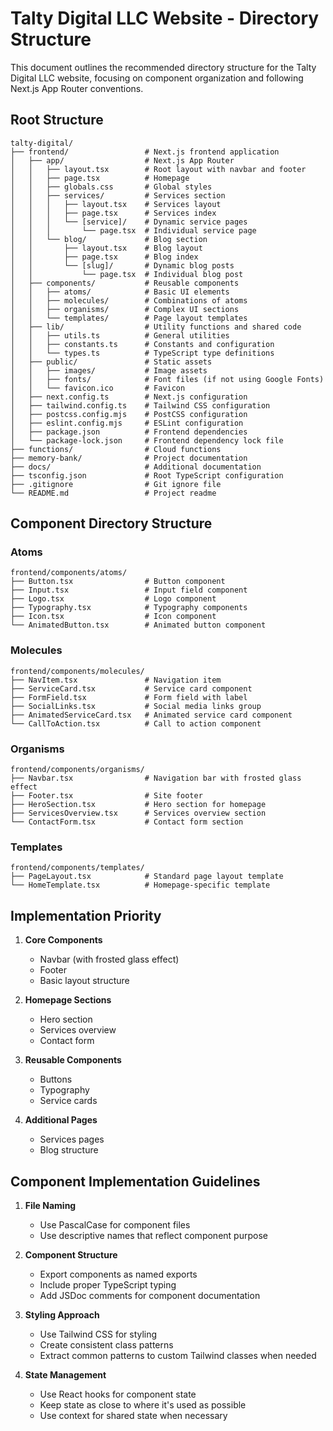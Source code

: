 # Talty Digital LLC Website - Directory Structure

This document outlines the recommended directory structure for the Talty Digital LLC website, focusing on component organization and following Next.js App Router conventions.

## Root Structure

```
talty-digital/
├── frontend/                 # Next.js frontend application
│   ├── app/                  # Next.js App Router
│   │   ├── layout.tsx        # Root layout with navbar and footer
│   │   ├── page.tsx          # Homepage
│   │   ├── globals.css       # Global styles
│   │   ├── services/         # Services section
│   │   │   ├── layout.tsx    # Services layout
│   │   │   ├── page.tsx      # Services index
│   │   │   └── [service]/    # Dynamic service pages
│   │   │       └── page.tsx  # Individual service page
│   │   └── blog/             # Blog section
│   │       ├── layout.tsx    # Blog layout
│   │       ├── page.tsx      # Blog index
│   │       └── [slug]/       # Dynamic blog posts
│   │           └── page.tsx  # Individual blog post
│   ├── components/           # Reusable components
│   │   ├── atoms/            # Basic UI elements
│   │   ├── molecules/        # Combinations of atoms
│   │   ├── organisms/        # Complex UI sections
│   │   └── templates/        # Page layout templates
│   ├── lib/                  # Utility functions and shared code
│   │   ├── utils.ts          # General utilities
│   │   ├── constants.ts      # Constants and configuration
│   │   └── types.ts          # TypeScript type definitions
│   ├── public/               # Static assets
│   │   ├── images/           # Image assets
│   │   ├── fonts/            # Font files (if not using Google Fonts)
│   │   └── favicon.ico       # Favicon
│   ├── next.config.ts        # Next.js configuration
│   ├── tailwind.config.ts    # Tailwind CSS configuration
│   ├── postcss.config.mjs    # PostCSS configuration
│   ├── eslint.config.mjs     # ESLint configuration
│   ├── package.json          # Frontend dependencies
│   └── package-lock.json     # Frontend dependency lock file
├── functions/                # Cloud functions
├── memory-bank/              # Project documentation
├── docs/                     # Additional documentation
├── tsconfig.json             # Root TypeScript configuration
├── .gitignore                # Git ignore file
└── README.md                 # Project readme
```

## Component Directory Structure

### Atoms

```
frontend/components/atoms/
├── Button.tsx                # Button component
├── Input.tsx                 # Input field component
├── Logo.tsx                  # Logo component
├── Typography.tsx            # Typography components
├── Icon.tsx                  # Icon component
└── AnimatedButton.tsx        # Animated button component
```

### Molecules

```
frontend/components/molecules/
├── NavItem.tsx               # Navigation item
├── ServiceCard.tsx           # Service card component
├── FormField.tsx             # Form field with label
├── SocialLinks.tsx           # Social media links group
├── AnimatedServiceCard.tsx   # Animated service card component
└── CallToAction.tsx          # Call to action component
```

### Organisms

```
frontend/components/organisms/
├── Navbar.tsx                # Navigation bar with frosted glass effect
├── Footer.tsx                # Site footer
├── HeroSection.tsx           # Hero section for homepage
├── ServicesOverview.tsx      # Services overview section
└── ContactForm.tsx           # Contact form section
```

### Templates

```
frontend/components/templates/
├── PageLayout.tsx            # Standard page layout template
└── HomeTemplate.tsx          # Homepage-specific template
```

## Implementation Priority

1. **Core Components**
   - Navbar (with frosted glass effect)
   - Footer
   - Basic layout structure

2. **Homepage Sections**
   - Hero section
   - Services overview
   - Contact form

3. **Reusable Components**
   - Buttons
   - Typography
   - Service cards

4. **Additional Pages**
   - Services pages
   - Blog structure

## Component Implementation Guidelines

1. **File Naming**
   - Use PascalCase for component files
   - Use descriptive names that reflect component purpose

2. **Component Structure**
   - Export components as named exports
   - Include proper TypeScript typing
   - Add JSDoc comments for component documentation

3. **Styling Approach**
   - Use Tailwind CSS for styling
   - Create consistent class patterns
   - Extract common patterns to custom Tailwind classes when needed

4. **State Management**
   - Use React hooks for component state
   - Keep state as close to where it's used as possible
   - Use context for shared state when necessary